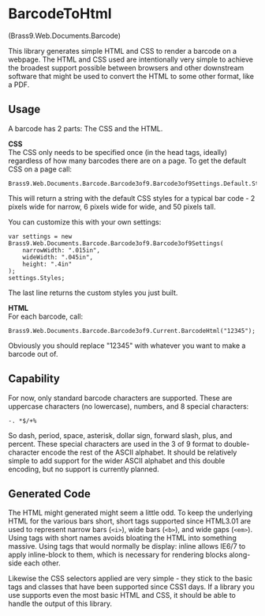 # BarcodeToHtml #
(Brass9.Web.Documents.Barcode)

This library generates simple HTML and CSS to render a barcode on a webpage. The HTML and CSS used are intentionally very simple to achieve the broadest support possible between browsers and other downstream software that might be used to convert the HTML to some other format, like a PDF.

## Usage ##
A barcode has 2 parts: The CSS and the HTML.

**CSS**<br/>
The CSS only needs to be specified once (in the head tags, ideally) regardless of how many barcodes there are on a page. To get the default CSS on a page call:

    Brass9.Web.Documents.Barcode.Barcode3of9.Barcode3of9Settings.Default.Styles

This will return a string with the default CSS styles for a typical bar code - 2 pixels wide for narrow, 6 pixels wide for wide, and 50 pixels tall.

You can customize this with your own settings:

    var settings = new  Brass9.Web.Documents.Barcode.Barcode3of9.Barcode3of9Settings(
        narrowWidth: ".015in",
		wideWidth: ".045in",
		height: ".4in"
	);
    settings.Styles;


The last line returns the custom styles you just built.

**HTML**<br/>
For each barcode, call:

    Brass9.Web.Documents.Barcode.Barcode3of9.Current.BarcodeHtml("12345");

Obviously you should replace "12345" with whatever you want to make a barcode out of.

## Capability ##

For now, only standard barcode characters are supported. These are uppercase characters (no lowercase), numbers, and 8 special characters:

    -. *$/+%

So dash, period, space, asterisk, dollar sign, forward slash, plus, and percent. These special characters are used in the 3 of 9 format to double-character encode the rest of the ASCII alphabet. It should be relatively simple to add support for the wider ASCII alphabet and this double encoding, but no support is currently planned.

## Generated Code ##
The HTML might generated might seem a little odd. To keep the underlying HTML for the various bars short, short tags supported since HTML3.01 are used to represent narrow bars (`<i>`), wide bars (`<b>`), and wide gaps (`<em>`). Using tags with short names avoids bloating the HTML into something massive. Using tags that would normally be display: inline allows IE6/7 to apply inline-block to them, which is necessary for rendering blocks along-side each other.

Likewise the CSS selectors applied are very simple - they stick to the basic tags and classes that have been supported since CSS1 days. If a library you use supports even the most basic HTML and CSS, it should be able to handle the output of this library.